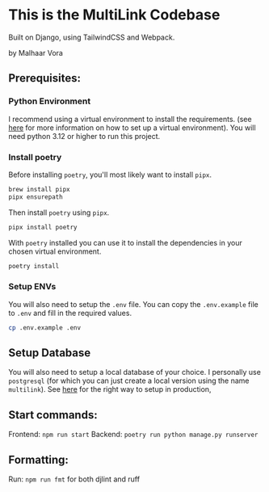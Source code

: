 # This is the MultiLink Codebase

Built on Django, using TailwindCSS and Webpack. 

by Malhaar Vora

## Prerequisites:

### Python Environment
I recommend using a virtual environment to install the requirements. (see [here](https://docs.python.org/3/library/venv.html) for more information on how to set up a virtual environment).
You will need python 3.12 or higher to run this project.

### Install poetry

Before installing `poetry`, you'll most likely want to install `pipx`.

```bash
brew install pipx
pipx ensurepath
```

Then install `poetry` using `pipx`.

```bash
pipx install poetry
```

With `poetry` installed you can use it to install the dependencies in your chosen virtual environment.

```bash
poetry install
```

### Setup ENVs

You will also need to setup the `.env` file. You can copy the `.env.example` file to `.env` and fill in the required values. 

```bash
cp .env.example .env
```

## Setup Database
You will also need to setup a local database of your choice. I personally use `postgresql` (for which you can just create a local version using the name `multilink`). See [here](https://docs.djangoproject.com/en/5.1/ref/databases/#postgresql-connection-settings) for the right way to setup in production,

## Start commands:
Frontend: `npm run start`
Backend: `poetry run python manage.py runserver`

## Formatting:
Run: `npm run fmt` for both djlint and ruff 